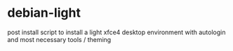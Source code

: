 # debian-light
post install script to install a light xfce4 desktop environment with autologin and most necessary tools / theming
